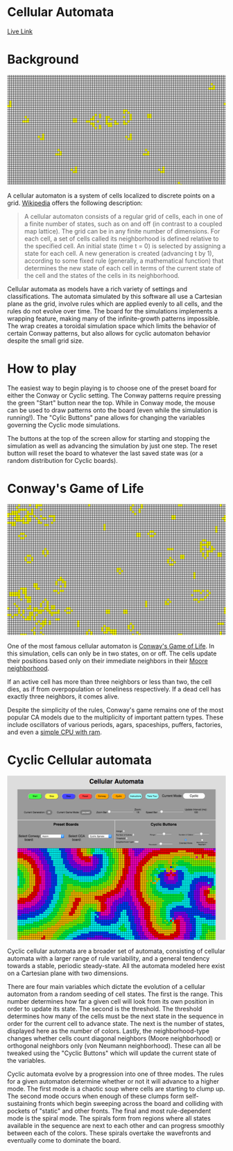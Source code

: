 # Cellular Automata
[Live Link][live]

[live]:http://peterbenavides.site/CCA/GoL.html

# Background

![alt text](./GoL_example.png "Example of Conway simulation")

A cellular automaton is a system of cells localized to discrete points on a grid. [Wikipedia](https://en.wikipedia.org/wiki/Cellular_automaton) offers the following description:
>A cellular automaton consists of a regular grid of cells, each in one of a finite number of states, such as on and off (in contrast to a coupled map lattice). The grid can be in any finite number of dimensions. For each cell, a set of cells called its neighborhood is defined relative to the specified cell. An initial state (time t = 0) is selected by assigning a state for each cell. A new generation is created (advancing t by 1), according to some fixed rule (generally, a mathematical function) that determines the new state of each cell in terms of the current state of the cell and the states of the cells in its neighborhood.

Cellular automata as models have a rich variety of settings and classifications. The automata simulated by this software all use a Cartesian plane as the grid, involve rules which are applied evenly to all cells, and the rules do not evolve over time. The board for the simulations implements a wrapping feature, making many of the infinite-growth patterns impossible. The wrap creates a toroidal simulation space which limits the behavior of certain Conway patterns, but also allows for cyclic automaton behavior despite the small grid size.

# How to play

The easiest way to begin playing is to choose one of the preset board for either the Conway or Cyclic setting. The Conway patterns require pressing the green "Start" button near the top. While in Conway mode, the mouse can be used to draw patterns onto the board (even while the simulation is running!). The "Cylic Buttons" pane allows for changing the variables governing the Cyclic mode simulations.

The buttons at the top of the screen allow for starting and stopping the simulation as well as advancing the simulation by just one step. The reset button will reset the board to whatever the last saved state was (or a random distribution for Cyclic boards).

# Conway's Game of Life

![alt text](./Conway_example.png "Second Conway example")

One of the most famous cellular automaton is [Conway's Game of Life](https://en.wikipedia.org/wiki/Conway%27s_Game_of_Life). In this simulation, cells can only be in two states, on or off. The cells update their positions based only on their immediate neighbors in their [Moore neighborhood](https://en.wikipedia.org/wiki/Moore_neighborhood).

If an active cell has more than three neighbors or less than two, the cell dies, as if from overpopulation or loneliness respectively. If a dead cell has exactly three neighbors, it comes alive.

Despite the simplicity of the rules, Conway's game remains one of the most popular CA models due to the multiplicity of important pattern types. These include oscillators of various periods, agars, spaceships, puffers, factories, and even a [simple CPU with ram](https://www.youtube.com/watch?v=My8AsV7bA94).

# Cyclic Cellular automata

![alt text](./CCA_example.png "First CCA example")

Cyclic cellular automata are a broader set of automata, consisting of cellular automata with a larger range of rule variability, and a general tendency towards a stable, periodic steady-state. All the automata modeled here exist on a Cartesian plane with two dimensions.

There are four main variables which dictate the evolution of a cellular automaton from a random seeding of cell states. The first is the range. This number determines how far a given cell will look from its own position in order to update its state. The second is the threshold.
The threshold determines how many of the cells must be the next state in the sequence in order for the current cell to advance state. The next is the number of states, displayed here as the number of colors. Lastly, the neighborhood-type changes whether cells count diagonal neighbors (Moore neighborhood) or orthogonal neighbors only (von Neumann neighborhood). These can all be tweaked using the "Cyclic Buttons" which will update the current state of the variables.

Cyclic automata evolve by a progression into one of three modes. The rules for a given automaton determine whether or not it will advance to a higher mode. The first mode is a chaotic soup where cells are starting to clump up. The second mode occurs when enough of these clumps form self-sustaining fronts which begin sweeping across the board and colliding with pockets of "static" and other fronts. The final and most rule-dependent mode is the spiral mode. The spirals form from regions where all states available in the sequence are next to each other and can progress smoothly between each of the colors. These spirals overtake the wavefronts and eventually come to dominate the board.
